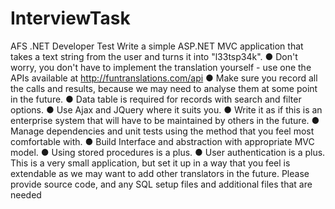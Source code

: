 # InterviewTask
AFS .NET Developer Test
Write a simple ASP.NET MVC application that takes a text string from the user and turns it
into "l33tsp34k".
● Don't worry, you don't have to implement the translation yourself - use one the APIs
available at http://funtranslations.com/api
● Make sure you record all the calls and results, because we may need to analyse
them at some point in the future.
● Data table is required for records with search and filter options.
● Use Ajax and JQuery where it suits you.
● Write it as if this is an enterprise system that will have to be maintained by others in
the future.
● Manage dependencies and unit tests using the method that you feel most
comfortable with.
● Build Interface and abstraction with appropriate MVC model.
● Using stored procedures is a plus.
● User authentication is a plus.
This is a very small application, but set it up in a way that you feel is extendable as we may
want to add other translators in the future.
Please provide source code, and any SQL setup files and additional files that are needed
